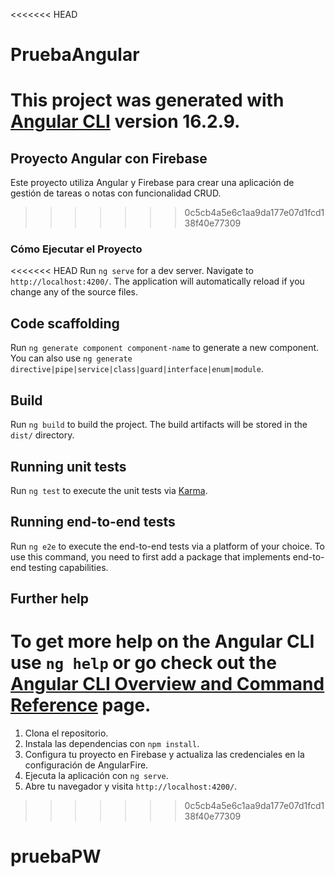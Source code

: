 <<<<<<< HEAD
# PruebaAngular

This project was generated with [Angular CLI](https://github.com/angular/angular-cli) version 16.2.9.
=======
## Proyecto Angular con Firebase

Este proyecto utiliza Angular y Firebase para crear una aplicación de gestión de tareas o notas con funcionalidad CRUD.
>>>>>>> 0c5cb4a5e6c1aa9da177e07d1fcd138f40e77309

### Cómo Ejecutar el Proyecto

<<<<<<< HEAD
Run `ng serve` for a dev server. Navigate to `http://localhost:4200/`. The application will automatically reload if you change any of the source files.

## Code scaffolding

Run `ng generate component component-name` to generate a new component. You can also use `ng generate directive|pipe|service|class|guard|interface|enum|module`.

## Build

Run `ng build` to build the project. The build artifacts will be stored in the `dist/` directory.

## Running unit tests

Run `ng test` to execute the unit tests via [Karma](https://karma-runner.github.io).

## Running end-to-end tests

Run `ng e2e` to execute the end-to-end tests via a platform of your choice. To use this command, you need to first add a package that implements end-to-end testing capabilities.

## Further help

To get more help on the Angular CLI use `ng help` or go check out the [Angular CLI Overview and Command Reference](https://angular.io/cli) page.
=======
1. Clona el repositorio.
2. Instala las dependencias con `npm install`.
3. Configura tu proyecto en Firebase y actualiza las credenciales en la configuración de AngularFire.
4. Ejecuta la aplicación con `ng serve`.
5. Abre tu navegador y visita `http://localhost:4200/`.

>>>>>>> 0c5cb4a5e6c1aa9da177e07d1fcd138f40e77309
# pruebaPW
